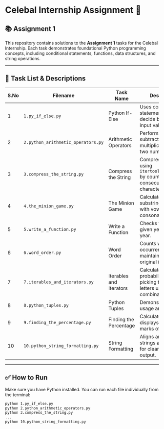 # Celebal Internship Assignment 🚀

## 📚 Assignment 1

This repository contains solutions to the **Assignment 1** tasks for the Celebal Internship. Each task demonstrates foundational Python programming concepts, including conditional statements, functions, data structures, and string operations.

---

## 📌 Task List & Descriptions

| S.No | Filename                          | Task Name                   | Description |
|------|-----------------------------------|-----------------------------|-------------|
| 1    | `1.py_if_else.py`                | Python If-Else              | Uses conditional statements to decide based on the input value. |
| 2    | `2.python_arithmetic_operators.py`| Arithmetic Operators        | Performs addition, subtraction, and multiplication on two numbers. |
| 3    | `3.compress_the_string.py`        | Compress the String         | Compresses a string using `itertools.groupby()` by counting consecutive characters. |
| 4    | `4.the_minion_game.py`            | The Minion Game             | Calculates points for substrings starting with vowels or consonants. |
| 5    | `5.write_a_function.py`           | Write a Function            | Checks whether a given year is a leap year. |
| 6    | `6.word_order.py`                 | Word Order                  | Counts word occurrences while maintaining the original input order. |
| 7    | `7.iterables_and_iterators.py`    | Iterables and Iterators     | Calculates the probability of picking two specific letters using combinations. |
| 8    | `8.python_tuples.py`              | Python Tuples               | Demonstrates tuple usage and hashing. |
| 9    | `9.finding_the_percentage.py`     | Finding the Percentage      | Calculates and displays the average marks of a student. |
| 10   | `10.python_string_formatting.py`  | String Formatting           | Aligns and formats strings and numbers for clean tabular output. |

---

## ✅ How to Run

Make sure you have Python installed. You can run each file individually from the terminal:

```bash
python 1.py_if_else.py
python 2.python_arithmetic_operators.py
python 3.compress_the_string.py
...
python 10.python_string_formatting.py

